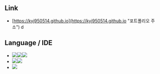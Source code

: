 ## Link

* [https://kyj950514.github.io](https://kyj950514.github.io "포트폴리오 주소")
d
## Language / IDE

* <img src="https://img.shields.io/badge/HTML5-E34F26?style=flat&logo=HTML5&logoColor=white"/><img src="https://img.shields.io/badge/CSS3-1572B6?style=flat&logo=CSS3&logoColor=white"/><img src="https://img.shields.io/badge/JavaScript-F7DF1E?style=flat&logo=JavaScript&logoColor=white"/>
* <img src="https://img.shields.io/badge/Ruby-CC342D?style=flat&logo=Ruby&logoColor=white"/><img src="https://img.shields.io/badge/RubyGems-E9573F?style=flat&logo=RubyGems&logoColor=white"/>
* <img src="https://img.shields.io/badge/Jekyll-CC0000?style=flat&logo=Jekyll&logoColor=white"/>
